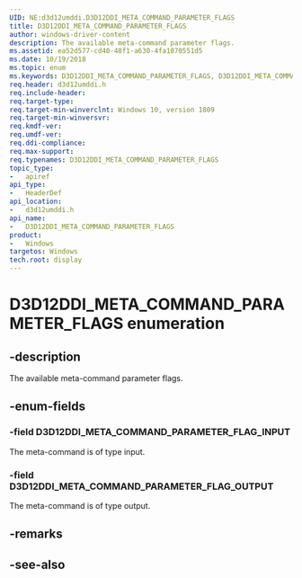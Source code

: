 ```yaml
---
UID: NE:d3d12umddi.D3D12DDI_META_COMMAND_PARAMETER_FLAGS
title: D3D12DDI_META_COMMAND_PARAMETER_FLAGS
author: windows-driver-content
description: The available meta-command parameter flags.
ms.assetid: ea52d577-cd40-48f1-a630-4fa1070551d5
ms.date: 10/19/2018
ms.topic: enum
ms.keywords: D3D12DDI_META_COMMAND_PARAMETER_FLAGS, D3D12DDI_META_COMMAND_PARAMETER_FLAGS, 
req.header: d3d12umddi.h
req.include-header:
req.target-type:
req.target-min-winverclnt: Windows 10, version 1809
req.target-min-winversvr:
req.kmdf-ver:
req.umdf-ver:
req.ddi-compliance:
req.max-support:
req.typenames: D3D12DDI_META_COMMAND_PARAMETER_FLAGS
topic_type: 
-	apiref
api_type: 
-	HeaderDef
api_location: 
-	d3d12umddi.h
api_name: 
-	D3D12DDI_META_COMMAND_PARAMETER_FLAGS
product:
-	Windows
targetos: Windows
tech.root: display
---
```


# D3D12DDI_META_COMMAND_PARAMETER_FLAGS enumeration

## -description

The available meta-command parameter flags.

## -enum-fields

### -field D3D12DDI_META_COMMAND_PARAMETER_FLAG_INPUT

The meta-command is of type input.

### -field D3D12DDI_META_COMMAND_PARAMETER_FLAG_OUTPUT 

The meta-command is of type output.

## -remarks

## -see-also
